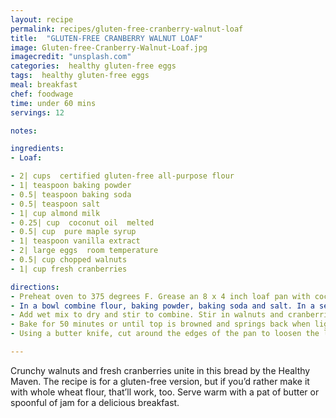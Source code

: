 ```yaml
---
layout: recipe
permalink: recipes/gluten-free-cranberry-walnut-loaf
title:  "GLUTEN-FREE CRANBERRY WALNUT LOAF"
image: Gluten-free-Cranberry-Walnut-Loaf.jpg
imagecredit: "unsplash.com"
categories:  healthy gluten-free eggs
tags:  healthy gluten-free eggs
meal: breakfast
chef: foodwage
time: under 60 mins
servings: 12

notes:

ingredients:
- Loaf:

- 2| cups  certified gluten-free all-purpose flour
- 1| teaspoon baking powder
- 0.5| teaspoon baking soda
- 0.5| teaspoon salt
- 1| cup almond milk
- 0.25| cup  coconut oil  melted
- 0.5| cup  pure maple syrup
- 1| teaspoon vanilla extract
- 2| large eggs  room temperature
- 0.5| cup chopped walnuts
- 1| cup fresh cranberries

directions:
- Preheat oven to 375 degrees F. Grease an 8 x 4 inch loaf pan with coconut oil or nonstick spray of choice and set aside.
- In a bowl combine flour, baking powder, baking soda and salt. In a separate bowl combine almond milk, coconut oil, maple syrup, vanilla extract and eggs. (Optional: If desired, you can add 0.25 cup of coconut palm sugar or brown sugar to offset the tartness of fresh cranberries.)
- Add wet mix to dry and stir to combine. Stir in walnuts and cranberries. Reserve a few walnuts for sprinkling on top.
- Bake for 50 minutes or until top is browned and springs back when lightly poked. Let cool in pan for 20 minutes.
- Using a butter knife, cut around the edges of the pan to loosen the loaf. Turn over and remove loaf from pan to cool completely on a wire rack. Will keep for up to 5 days, sealed.

---
```


Crunchy walnuts and fresh cranberries unite in this bread by the Healthy Maven. The recipe is for a gluten-free version, but if you’d rather make it with whole wheat flour, that’ll work, too. Serve warm with a pat of butter or spoonful of jam for a delicious breakfast.